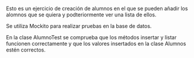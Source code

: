 Esto es un ejercicio de creación de alumnos en el que se pueden añadir los alomnos que se quiera y podteriormente ver una lista de ellos.

Se utiliza Mockito para realizar pruebas en la base de datos.

En la clase AlumnoTest se comprueba que los métodos insertar y listar funcionen correctamente y que los valores insertados en la clase Alumnos estén correctos.